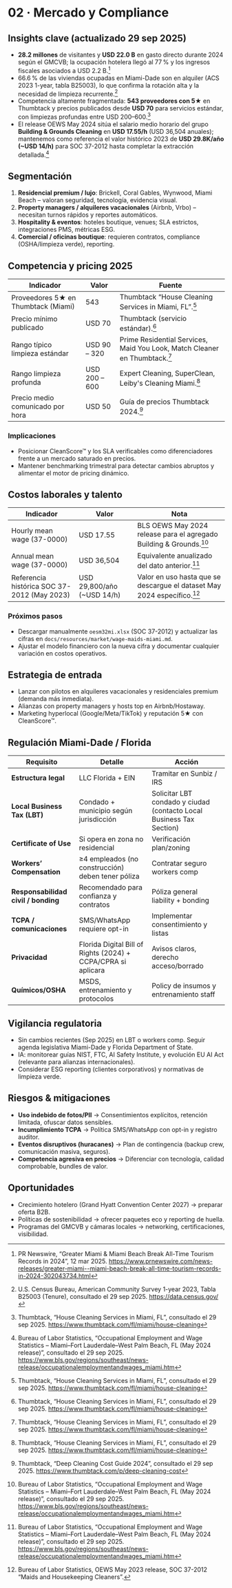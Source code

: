 # 02 · Mercado y Compliance

## Insights clave (actualizado 29 sep 2025)
- **28.2 millones** de visitantes y **USD 22.0 B** en gasto directo durante 2024 según el GMCVB; la ocupación hotelera llegó al 77 % y los ingresos fiscales asociados a USD 2.2 B.[^gmcvb]
- 66.6 % de las viviendas ocupadas en Miami-Dade son en alquiler (ACS 2023 1-year, tabla B25003), lo que confirma la rotación alta y la necesidad de limpieza recurrente.[^acs]
- Competencia altamente fragmentada: **543 proveedores con 5★** en Thumbtack y precios publicados desde **USD 70** para servicios estándar, con limpiezas profundas entre USD 200–600.[^thumbtack]
- El release OEWS May 2024 sitúa el salario medio horario del grupo **Building & Grounds Cleaning** en **USD 17.55/h** (USD 36,504 anuales); mantenemos como referencia el valor histórico 2023 de **USD 29.8K/año (~USD 14/h)** para SOC 37-2012 hasta completar la extracción detallada.[^bls]

## Segmentación
1. **Residencial premium / lujo**: Brickell, Coral Gables, Wynwood, Miami Beach – valoran seguridad, tecnología, evidencia visual.
2. **Property managers / alquileres vacacionales** (Airbnb, Vrbo) – necesitan turnos rápidos y reportes automáticos.
3. **Hospitality & eventos**: hoteles boutique, venues; SLA estrictos, integraciones PMS, métricas ESG.
4. **Comercial / oficinas boutique**: requieren contratos, compliance (OSHA/limpieza verde), reporting.

## Competencia y pricing 2025

| Indicador | Valor | Fuente |
|-----------|-------|--------|
| Proveedores 5★ en Thumbtack (Miami) | 543 | Thumbtack “House Cleaning Services in Miami, FL”.[^thumbtack] |
| Precio mínimo publicado | USD 70 | Thumbtack (servicio estándar).[^thumbtack] |
| Rango típico limpieza estándar | USD 90 – 320 | Prime Residential Services, Maid You Look, Match Cleaner en Thumbtack.[^thumbtack] |
| Rango limpieza profunda | USD 200 – 600 | Expert Cleaning, SuperClean, Leiby's Cleaning Miami.[^thumbtack] |
| Precio medio comunicado por hora | USD 50 | Guía de precios Thumbtack 2024.[^thumbtack-guide] |

### Implicaciones
- Posicionar CleanScore™ y los SLA verificables como diferenciadores frente a un mercado saturado en precios.
- Mantener benchmarking trimestral para detectar cambios abruptos y alimentar el motor de pricing dinámico.

## Costos laborales y talento

| Indicador | Valor | Nota |
|-----------|-------|------|
| Hourly mean wage (37-0000) | USD 17.55 | BLS OEWS May 2024 release para el agregado Building & Grounds.[^bls] |
| Annual mean wage (37-0000) | USD 36,504 | Equivalente anualizado del dato anterior.[^bls] |
| Referencia histórica SOC 37-2012 (May 2023) | USD 29,800/año (~USD 14/h) | Valor en uso hasta que se descargue el dataset May 2024 específico.[^bls-2023] |

### Próximos pasos
- Descargar manualmente `oesm32mi.xlsx` (SOC 37-2012) y actualizar las cifras en `docs/resources/market/wage-maids-miami.md`.
- Ajustar el modelo financiero con la nueva cifra y documentar cualquier variación en costos operativos.

## Estrategia de entrada
- Lanzar con pilotos en alquileres vacacionales y residenciales premium (demanda más inmediata).
- Alianzas con property managers y hosts top en Airbnb/Hostaway.
- Marketing hyperlocal (Google/Meta/TikTok) y reputación 5★ con CleanScore™.

## Regulación Miami-Dade / Florida
| Requisito | Detalle | Acción |
|-----------|---------|--------|
| **Estructura legal** | LLC Florida + EIN | Tramitar en Sunbiz / IRS |
| **Local Business Tax (LBT)** | Condado + municipio según jurisdicción | Solicitar LBT condado y ciudad (contacto Local Business Tax Section) |
| **Certificate of Use** | Si opera en zona no residencial | Verificación plan/zoning |
| **Workers’ Compensation** | ≥4 empleados (no construcción) deben tener póliza | Contratar seguro workers comp |
| **Responsabilidad civil / bonding** | Recomendado para confianza y contratos | Póliza general liability + bonding |
| **TCPA / comunicaciones** | SMS/WhatsApp requiere opt-in | Implementar consentimiento y listas |
| **Privacidad** | Florida Digital Bill of Rights (2024) + CCPA/CPRA si aplicara | Avisos claros, derecho acceso/borrado |
| **Químicos/OSHA** | MSDS, entrenamiento y protocolos | Policy de insumos y entrenamiento staff |

## Vigilancia regulatoria
- Sin cambios recientes (Sep 2025) en LBT o workers comp. Seguir agenda legislativa Miami-Dade y Florida Department of State.
- IA: monitorear guías NIST, FTC, AI Safety Institute, y evolución EU AI Act (relevante para alianzas internacionales).
- Considerar ESG reporting (clientes corporativos) y normativas de limpieza verde.

## Riesgos & mitigaciones
- **Uso indebido de fotos/PII** → Consentimientos explícitos, retención limitada, ofuscar datos sensibles.
- **Incumplimiento TCPA** → Política SMS/WhatsApp con opt-in y registro auditor.
- **Eventos disruptivos (huracanes)** → Plan de contingencia (backup crew, comunicación masiva, seguros).
- **Competencia agresiva en precios** → Diferenciar con tecnología, calidad comprobable, bundles de valor.

## Oportunidades
- Crecimiento hotelero (Grand Hyatt Convention Center 2027) -> preparar oferta B2B.
- Políticas de sostenibilidad → ofrecer paquetes eco y reporting de huella.
- Programas del GMCVB y cámaras locales → networking, certificaciones, visibilidad.

[^gmcvb]: PR Newswire, “Greater Miami & Miami Beach Break All-Time Tourism Records in 2024”, 12 mar 2025. https://www.prnewswire.com/news-releases/greater-miami--miami-beach-break-all-time-tourism-records-in-2024-302043734.html
[^acs]: U.S. Census Bureau, American Community Survey 1-year 2023, Tabla B25003 (Tenure), consultado el 29 sep 2025. https://data.census.gov/
[^thumbtack]: Thumbtack, “House Cleaning Services in Miami, FL”, consultado el 29 sep 2025. https://www.thumbtack.com/fl/miami/house-cleaning
[^thumbtack-guide]: Thumbtack, “Deep Cleaning Cost Guide 2024”, consultado el 29 sep 2025. https://www.thumbtack.com/p/deep-cleaning-cost
[^bls]: Bureau of Labor Statistics, “Occupational Employment and Wage Statistics – Miami–Fort Lauderdale–West Palm Beach, FL (May 2024 release)”, consultado el 29 sep 2025. https://www.bls.gov/regions/southeast/news-release/occupationalemploymentandwages_miami.htm
[^bls-2023]: Bureau of Labor Statistics, OEWS May 2023 release, SOC 37-2012 “Maids and Housekeeping Cleaners”.
